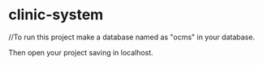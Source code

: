 # clinic-system

//To run this project make a database named as "ocms" in your database.

Then open your project saving in localhost.
